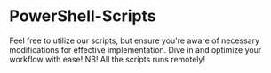 # PowerShell-Scripts
Feel free to utilize our scripts, but ensure you're aware of necessary modifications for effective implementation. Dive in and optimize your workflow with ease!
NB!
All the scripts runs remotely!
